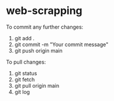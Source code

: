 # web-scrapping

To commit any further changes:
1. git add .
2. git commit -m "Your commit message"
3. git push origin main

To pull changes:
1. git status
2. git fetch
3. git pull origin main
4. git log
